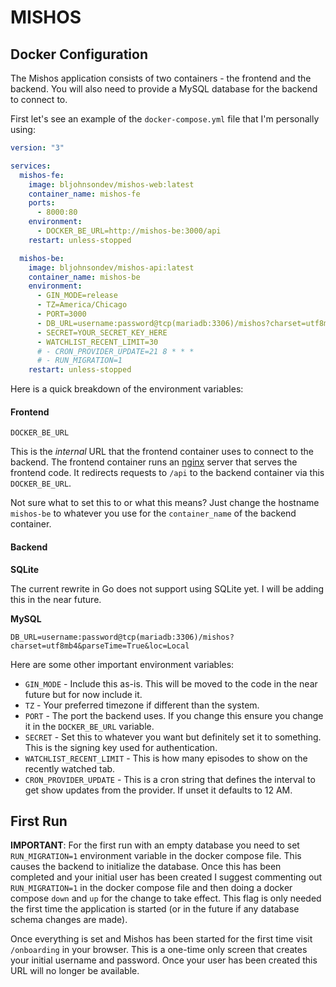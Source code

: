 # MISHOS

## Docker Configuration

The Mishos application consists of two containers - the frontend and the backend.  You will also need to provide a MySQL database for the backend to connect to.

First let's see an example of the `docker-compose.yml` file that I'm personally using:

```yaml
version: "3"

services:
  mishos-fe:
    image: bljohnsondev/mishos-web:latest
    container_name: mishos-fe
    ports:
      - 8000:80
    environment:
      - DOCKER_BE_URL=http://mishos-be:3000/api
    restart: unless-stopped

  mishos-be:
    image: bljohnsondev/mishos-api:latest
    container_name: mishos-be
    environment:
      - GIN_MODE=release
      - TZ=America/Chicago
      - PORT=3000
      - DB_URL=username:password@tcp(mariadb:3306)/mishos?charset=utf8mb4&parseTime=True&loc=Local
      - SECRET=YOUR_SECRET_KEY_HERE
      - WATCHLIST_RECENT_LIMIT=30
      # - CRON_PROVIDER_UPDATE=21 8 * * *
      # - RUN_MIGRATION=1
    restart: unless-stopped
```

Here is a quick breakdown of the environment variables:
#### Frontend

`DOCKER_BE_URL`

This is the *internal* URL that the frontend container uses to connect to the backend.  The frontend container runs an [nginx](https://nginx.org/en/) server that serves the frontend code.  It redirects requests to `/api` to the backend container via this `DOCKER_BE_URL`.

Not sure what to set this to or what this means?  Just change the hostname `mishos-be` to whatever you use for the `container_name` of the backend container.

#### Backend

**SQLite**

The current rewrite in Go does not support using SQLite yet.  I will be adding this in the near future.

**MySQL**

```
DB_URL=username:password@tcp(mariadb:3306)/mishos?charset=utf8mb4&parseTime=True&loc=Local
```

Here are some other important environment variables:

- `GIN_MODE` - Include this as-is.  This will be moved to the code in the near future but for now include it.
- `TZ` - Your preferred timezone if different than the system.
- `PORT` - The port the backend uses.  If you change this ensure you change it in the `DOCKER_BE_URL` variable.
- `SECRET` - Set this to whatever you want but definitely set it to something.  This is the signing key used for authentication.
- `WATCHLIST_RECENT_LIMIT` - This is how many episodes to show on the recently watched tab.
- `CRON_PROVIDER_UPDATE` - This is a cron string that defines the interval to get show updates from the provider.  If unset it defaults to 12 AM.

## First Run

**IMPORTANT**: For the first run with an empty database you need to set `RUN_MIGRATION=1` environment variable in the docker compose file. This causes the backend to initialize the database.  Once this has been completed and your initial user has been created I suggest commenting out `RUN_MIGRATION=1` in the docker compose file and then doing a docker compose `down` and `up` for the change to take effect.  This flag is only needed the first time the application is started (or in the future if any database schema changes are made).

Once everything is set and Mishos has been started for the first time visit `/onboarding` in your browser.
This is a one-time only screen that creates your initial username and password.
Once your user has been created this URL will no longer be available.
